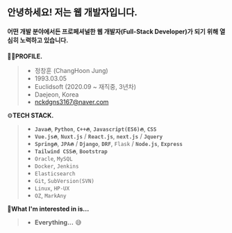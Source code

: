 ## 안녕하세요! 저는 웹 개발자입니다. 
#### **어떤 개발 분야에서든 프로페셔널한 웹 개발자**(Full-Stack Developer)가 되기 위해 열심히 노력하고 있습니다.

🙋‍♂️**PROFILE.**

> - 정창훈 (ChangHoon Jung)
> - 1993.03.05
> - Euclidsoft (2020.09 ~ 재직중, 3년차)
> - Daejeon, Korea
> - nckdgns3167@naver.com

⚙**TECH STACK.**

> - **`Java🔥`**, **`Python`**, **`C++🔥`**, **`Javascript(ES6)🔥`**, **`CSS`**
> - **`Vue.js🔥`**, **`Nuxt.js`** / **`React.js`**, **`next.js`** / **`Jquery`**
> - **`Spring🔥`**, **`JPA🔥`** / **`Django`**, **`DRF`**, `Flask` / **`Node.js`**, **`Express`**
> - **`Tailwind CSS🔥`**, **`Bootstrap`**
> - `Oracle`, `MySQL`
> - `Docker`, `Jenkins`
> - `Elasticsearch`
> - `Git`, `SubVersion(SVN)`
> - `Linux`, `HP-UX`
> - `OZ`, `MarkAny`

🎯**What I'm interested in is...**

> - **Everything...** 😅
